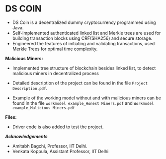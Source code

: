 # DS COIN

- DS Coin is a decentralized dummy cryptocurrency programmed using Java.
- Self-implemented authenticated linked list and Merkle trees are used for building transaction blocks using CRF(SHA256) and secure storage.
- Engineered the features of initiating and validating transactions, used Merkle Trees for optimal time complexity.

**Malicious Miners:**
-  Implemented tree structure of blockchain besides linked list, to detect malicious miners in decentralized process


- Detailed description of the project can be found in the file `Project Description.pdf`.
- Example of the working model without and with malicious miners can be found in the file `workmodel example_Honest Miners.pdf` and `Workmodel example_Malicious Miners.pdf`


**Files:**
- Driver code is also added to test the project.


***Acknowledgements***
- Amitabh Bagchi, Professor, IIT Delhi.
- Venkata Koppula, Assistant Professor, IIT Delhi